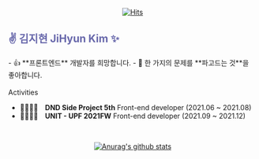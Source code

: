 <div align="center">
  
  [![Hits](https://hits.seeyoufarm.com/api/count/incr/badge.svg?url=https%3A%2F%2Fgithub.com%2Fkkjjhhbb&count_bg=%23A9D2FD&title_bg=%23555555&icon=&icon_color=%23E7E7E7&title=hits&edge_flat=false)](https://hits.seeyoufarm.com)
</div>
<h2 style="color:#6868ab"> ✌ 김지현 JiHyun Kim ✨ </h2>
- 👍 **프론트엔드** 개발자를 희망합니다.
- 🥴 한 가지의 문제를 **파고드는 것**을 좋아합니다.<br><br>
Activities

- 👨‍👩‍👧‍👦&emsp;**DND Side Project 5th** Front-end developer (2021.06 ~ 2021.08)
- 👨‍👩‍👧‍👦&emsp;**UNIT - UPF 2021FW** Front-end developer (2021.09 ~ 2021.12)
<br>
<div align="center">
  
  [![Anurag's github stats](https://github-readme-stats.vercel.app/api?username=kkjjhhbb)](https://github.com/anuraghazra/github-readme-stats)
</div>

